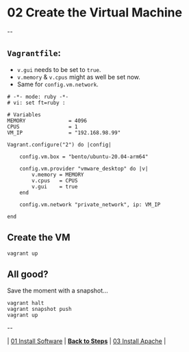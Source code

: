 # 02 Create the Virtual Machine

--

## `Vagrantfile`:

* `v.gui` needs to be set to `true`.
* `v.memory` & `v.cpus` might as well be set now.
* Same for `config.vm.network`.

```
# -*- mode: ruby -*-
# vi: set ft=ruby :

# Variables
MEMORY              = 4096
CPUS                = 1
VM_IP               = "192.168.98.99"

Vagrant.configure("2") do |config|

	config.vm.box = "bento/ubuntu-20.04-arm64"

	config.vm.provider "vmware_desktop" do |v|
		v.memory = MEMORY
		v.cpus   = CPUS
		v.gui    = true
	end

	config.vm.network "private_network", ip: VM_IP

end
```

## Create the VM

```
vagrant up
```

## All good?

Save the moment with a snapshot...

```
vagrant halt
vagrant snapshot push
vagrant up
```

--

<!-- 02 Create the Virtual Machine -->
| [01 Install Software](./01_Install_Software.md)
| [**Back to Steps**](../README.md)
| [03 Install Apache](./03_Install_Apache.md)
|
